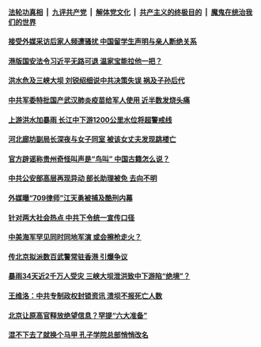 ####  [法轮功真相](../../../../basic/blob/master/README.md?t=07052331) &nbsp;|&nbsp; [九评共产党](../../../../9ping.md/blob/master/README.md?t=07052331) &nbsp;|&nbsp; [解体党文化](../../../../jtdwh.md/blob/master/README.md?t=07052331)  &nbsp;|&nbsp; [共产主义的终极目的](../../../../gczydzjmd.md/blob/master/README.md?t=07052331) &nbsp;|&nbsp; [魔鬼在统治我们的世界](../../../../mgztzwmdsj.md/blob/master/README.md?t=07052331) 

#### [接受外媒采访后家人频遭骚扰 中国留学生声明与亲人断绝关系](../pages/soh5/397591.md?t=07052331) 
#### [港版国安法令习近平无路可退 温家宝能拉他一把？](../pages/soh5/397615.md?t=07052331) 
#### [洪水危及三峡大坝 刘锐绍细说中共决策失误 祸及子孙后代](../pages/soh5/397630.md?t=07052331) 
#### [中共军委特批国产武汉肺炎疫苗给军人使用 近半数发烧头痛](../pages/soh5/397582.md?t=07052331) 
#### [上游洪水加暴雨 长江中下游1200公里水位将超警戒线](../pages/soh5/397600.md?t=07052331) 
#### [河北廊坊副局长深夜与女子同室 被该女丈夫发现跳楼亡](../pages/soh5/397594.md?t=07052331) 
#### [官方辟谣称贵州奇怪叫声是“鸟叫” 中国古籍怎么说？](../pages/soh5/397534.md?t=07052331) 
#### [中共公安部高层再现异动 部长助理被免 去向不明](../pages/soh5/397555.md?t=07052331) 
#### [外媒曝“709律师”江天勇被捕及酷刑内幕](../pages/soh5/397516.md?t=07052331) 
#### [针对两大社会热点 中共下令统一宣传口径](../pages/soh5/397492.md?t=07052331) 
#### [中美海军罕见同时同地军演 或会擦枪走火？](../pages/soh5/397486.md?t=07052331) 
#### [传北京拟派数百武警常驻香港 引爆争议](../pages/soh5/397477.md?t=07052331) 
#### [暴雨34天近2千万人受灾 三峡大坝泄洪致中下游陷“绝境”？](../pages/soh5/397471.md?t=07052331) 
#### [王维洛：中共专制政权封锁资讯 溃坝不报死亡人数](../pages/soh5/397360.md?t=07052331) 
#### [北京让原高官释放绝望信息？罕提“六大准备”](../pages/soh5/397333.md?t=07052331) 
#### [混不下去了就换个马甲 孔子学院总部悄悄改名](../pages/soh5/397288.md?t=07052331) 
